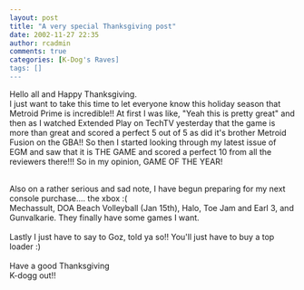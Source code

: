 ```yaml
---
layout: post
title: "A very special Thanksgiving post"
date: 2002-11-27 22:35
author: rcadmin
comments: true
categories: [K-Dog's Raves]
tags: []
---
```

Hello all and Happy Thanksgiving.
<br />
I just want to take this time to let everyone know this holiday season that Metroid Prime is incredible!! At first I was like, "Yeah this is pretty great" and then as I watched Extended Play on TechTV yesterday that the game is more than great and scored a perfect 5 out of 5 as did it's brother Metroid Fusion on the GBA!! So then I started looking through my latest issue of EGM and saw that it is THE GAME and scored a perfect 10 from all the reviewers there!!! So in my opinion, GAME OF THE YEAR!
<br />

<br />
Also on a rather serious and sad note, I have begun preparing for my next console purchase.... the xbox :(
<br />
Mechassult, DOA Beach Volleyball (Jan 15th), Halo, Toe Jam and Earl 3, and Gunvalkarie. They finally have some games I want.
<br />

<br />
Lastly I just have to say to Goz, told ya so!! You'll just have to buy a top loader :)
<br />

<br />
Have a good Thanksgiving
<br />
K-dogg out!!
